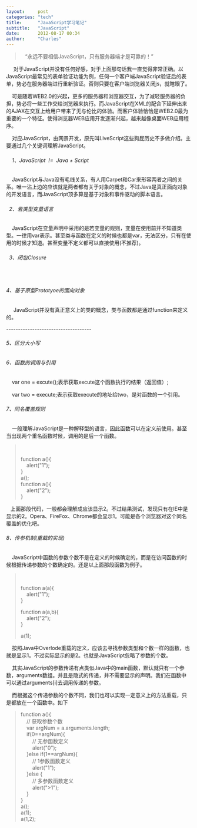```yaml
---
layout:     post
categories: "tech"
title:      "JavaScript学习笔记"
subtitle:   "JavaScript"
date:       2012-08-17 00:34
author:     "Charles"
---
```


<blockquote>   <p>&#160;&#160; “永远不要相信JavaScript，只有服务器端才是可靠的！”</p> </blockquote>  <p>&#160;&#160;&#160;&#160; 对于JavaScript并没有任何好感，对于上面那句话我一直觉得非常正确。以JavaScript最常见的表单验证功能为例，任何一个客户端JavaScript验证后的表单，势必在服务器端进行重新验证。否则只要在客户端浏览器关闭js，就瞎眼了。</p>  <p>&#160;&#160;&#160; 可是随着WEB2.0的兴起，更多的服务器和浏览器交互，为了减轻服务器的负担，势必将一些工作交给浏览器来执行。而JavaScript在XML的配合下延伸出来的AJAX在交互上给用户带来了无与伦比的体验。而客户体验恰恰是WEB2.0最为重要的一个特征。使得浏览器WEB应用开发逐渐兴起，越来越像桌面WEB应用程序。</p>  <p>&#160;&#160;&#160; 对应JavaScript，由网景开发，原先叫LiveScript这些狗屁历史不多做介绍。主要通过几个关键词理解JavaScript。</p>  <h6>&#160;&#160;&#160; 1、JavaScript&#160; !=&#160; Java + Script</h6>  <p>&#160;&#160;&#160; JavaScript与Java没有毛线关系，有人用Carpet和Car来形容两者之间的关系。唯一沾上边的应该就是两者都有关于对象的概念，不过Java是真正面向对象的开发语言，而JavaScript顶多算是基于对象和事件驱动的脚本语言。</p>  <h6>&#160; 2、若类型变量语言</h6>  <p>&#160;&#160;&#160; JavaScript在变量声明中采用的是若变量的规则，变量在使用前并不知道类型。一律用var表示。甚至类与函数在定义的时候也都是var，无法区分，只有在使用的时候才知道。甚至变量不定义都可以直接使用(不推荐)。</p>  <h6>&#160; 3、闭包Closure</h6>  <p>&#160;</p>  <h6>4、基于原型Prototyoe的面向对象</h6>  <p>&#160;&#160;&#160;&#160; JavaScript并没有真正意义上的类的概念，类与函数都是通过function来定义的。</p>  <p>------------------------------------</p>  <h6>5、区分大小写    <br /></h6>  <h6>6、函数的调用与引用</h6>  <p>&#160;&#160;&#160; var one = excute();表示获取excute这个函数执行的结果（返回值）;</p>  <p>&#160;&#160;&#160; var two = execute;表示获取execute的地址给two，是对函数的一个引用。</p>  <h6>7、同名覆盖规则</h6>  <p>&#160;&#160;&#160; 一般理解JavaScript是一种解释型的语言，因此函数可以在定义前使用。甚至当出现两个重名函数时候，调用的是后一个函数。</p>  <blockquote>   <p>&#160;</p>    <p>function a(){      <br />&#160;&#160;&#160; alert(&quot;1&quot;);       <br />}       <br />a();       <br />function a(){       <br />&#160;&#160;&#160; alert(&quot;2&quot;);       <br />} </p> </blockquote>  <p>&#160;&#160; 上面那段代码，一般都会理解成应该显示2。不过结果测试，发现只有在IE中是显示的2。Opera、FireFox、Chrome都会显示1。可能是各个浏览器对这个同名覆盖的优化吧。</p>  <h6>8、传参机制(重载的实现)</h6>  <p>&#160;&#160;&#160; JavaScript中函数的参数个数不是在定义的时候确定的，而是在访问函数的时候根据传递参数的个数确定的。还是以上面那段函数为例子。</p>  <blockquote>   <p>&#160;</p>    <p>function a(a){      <br />&#160;&#160;&#160; alert(&quot;1&quot;);       <br />} </p>    <p>function a(a,b){      <br />&#160;&#160;&#160; alert(&quot;2&quot;);       <br />} </p>    <p>a(1);</p> </blockquote>  <p>&#160;&#160;&#160; 按照Java中Overlode重载的定义，应该去寻找参数类型和个数一样的函数，也就是显示1。不过实际显示的是2。也就是JavaScript忽略了参数的个数。</p>  <p>&#160;&#160;&#160; 其实JavaScript的参数传递有点类似Java中的main函数，默认就只有一个参数，arguments数组。并且是隐式的传递，并不需要显示的声明。我们在函数中可以通过arguments[i]去调用传递的参数。</p>  <p>&#160;&#160;&#160; 而根据这个传递参数的个数不同，我们也可以实现一定意义上的方法重载，只是都放在一个函数中。如下</p>  <blockquote>   <p>function a(){      <br />&#160;&#160;&#160; // 获取参数个数       <br />&#160;&#160;&#160; var argNum = a.arguments.length;       <br />&#160;&#160;&#160; if(0==argNum){       <br />&#160;&#160;&#160;&#160;&#160;&#160;&#160; // 无参函数定义       <br />&#160;&#160;&#160;&#160;&#160;&#160;&#160; alert(&quot;0&quot;);       <br />&#160;&#160;&#160; }else if(1==argNum){       <br />&#160;&#160;&#160;&#160;&#160;&#160;&#160; // 1参数函数定义       <br />&#160;&#160;&#160;&#160;&#160;&#160;&#160; alert(&quot;1&quot;);       <br />&#160;&#160;&#160; }else {       <br />&#160;&#160;&#160;&#160;&#160;&#160;&#160; // 多参数函数定义       <br />&#160;&#160;&#160;&#160;&#160;&#160;&#160; alert(&quot;&gt;1&quot;);       <br />&#160;&#160;&#160; }       <br />}       <br />a();       <br />a(1);       <br />a(1,2);</p></blockquote>